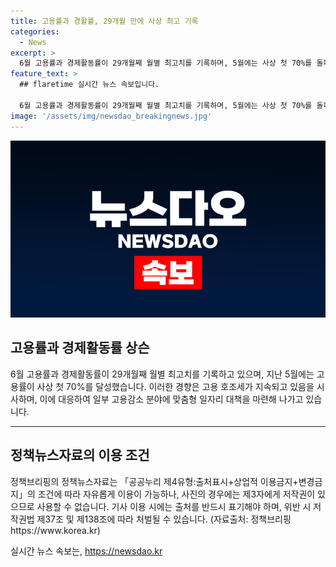 ```yaml
---
title: 고용률과 경활률, 29개월 만에 사상 최고 기록
categories:
  - News
excerpt: >
  6월 고용률과 경제활동률이 29개월째 월별 최고치를 기록하며, 5월에는 사상 첫 70%를 돌파했다. 정부는 고용감소 분야에 맞춤형 일자리 대책을 펼치며 고용 호조를 이어가고 있습니다. 고용률의 지속적인 개선으로 경제에 활력을 불어넣고 있는 것으로 보입니다. (150자)
feature_text: >
  ## flaretime 실시간 뉴스 속보입니다.

  6월 고용률과 경제활동률이 29개월째 월별 최고치를 기록하며, 5월에는 사상 첫 70%를 돌파했다. 정부는 고용감소 분야에 맞춤형 일자리 대책을 펼치며 고용 호조를 이어가고 있습니다. 고용률의 지속적인 개선으로 경제에 활력을 불어넣고 있는 것으로 보입니다. (150자)
image: '/assets/img/newsdao_breakingnews.jpg'
---
```


<p><img src="/assets/img/newsdao_breakingnews.jpg" alt="flaretime 속보" /></p>

<h2 data-ke-size="size26">고용률과 경제활동률 상슨</h2>

<p data-ke-size="size16">6월 고용률과 경제활동률이 29개월째 월별 최고치를 기록하고 있으며, 지난 5월에는 고용률이 사상 첫 70%를 달성했습니다. 이러한 경향은 고용 호조세가 지속되고 있음을 시사하며, 이에 대응하여 일부 고용감소 분야에 맞춤형 일자리 대책을 마련해 나가고 있습니다.</p>

<hr>

<h2 data-ke-size="size26">정책뉴스자료의 이용 조건</h2>

<p data-ke-size="size16">정책브리핑의 정책뉴스자료는 「공공누리 제4유형:출처표시+상업적 이용금지+변경금지」의 조건에 따라 자유롭게 이용이 가능하나, 사진의 경우에는 제3자에게 저작권이 있으므로 사용할 수 없습니다. 기사 이용 시에는 출처를 반드시 표기해야 하며, 위반 시 저작권법 제37조 및 제138조에 따라 처벌될 수 있습니다. (자료출처: 정책브리핑 https://www.korea.kr)</p>
실시간 뉴스 속보는, <a href="https://newsdao.kr" rel="dofollow">https://newsdao.kr</a>


